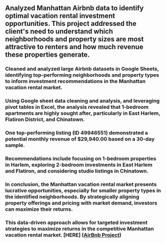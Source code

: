 ## Analyzed Manhattan Airbnb data to identify optimal vacation rental investment opportunities. This project addressed the client's need to understand which neighborhoods and property sizes are most attractive to renters and how much revenue these properties generate.

### Cleaned and analyzed large Airbnb datasets in Google Sheets, identifying top-performing neighborhoods and property types to inform investment recommendations in the Manhattan vacation rental market.

### Using Google sheet data cleaning and analysis, and leveraging pivot tables in Excel, the analysis revealed that 1-bedroom apartments are highly sought after, particularly in East Harlem, Flatiron District, and Chinatown.

### One top-performing listing (ID 49946551\) demonstrated a potential monthly revenue of $29,940.00 based on a 30-day sample.

### Recommendations include focusing on 1-bedroom properties in Harlem, exploring 2-bedroom investments in East Harlem and Flatiron, and considering studio listings in Chinatown.

### In conclusion, the Manhattan vacation rental market presents lucrative opportunities, especially for smaller property types in the identified neighborhoods. By strategically aligning property offerings and pricing with market demand, investors can maximize their returns.

### This data-driven approach allows for targeted investment strategies to maximize returns in the competitive Manhattan vacation rental market. \[HERE\] ([AirBnb Project](https://docs.google.com/spreadsheets/d/1r2o2CWBswZB0MXneFb30Cgz0PpTwo0liDDKA8zQ-U7Y/edit?usp=sharing))